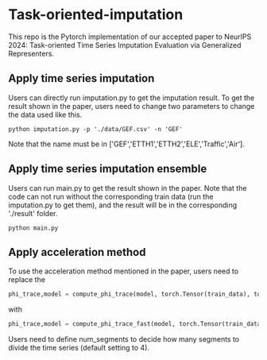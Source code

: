 # Task-oriented-imputation
This repo is the Pytorch implementation of our accepted paper to NeurIPS 2024: Task-oriented Time Series Imputation Evaluation via Generalized Representers.

## Apply time series imputation
Users can directly run imputation.py to get the imputation result. To get the result shown in the paper, users need to change two parameters to change the data used like this.
~~~
python imputation.py -p './data/GEF.csv' -n 'GEF'
~~~

Note that the name must be in ['GEF','ETTH1','ETTH2','ELE','Traffic','Air'].

## Apply time series imputation ensemble
Users can run main.py to get the result shown in the paper. Note that the code can not run without the corresponding train data (run the imputation.py to get them), and the result will be in the corresponding './result' folder.

~~~
python main.py
~~~

## Apply acceleration method

To use the acceleration method mentioned in the paper, users need to replace the 
```python
phi_trace,model = compute_phi_trace(model, torch.Tensor(train_data), torch.Tensor(train_label), torch.Tensor(test_data), torch.Tensor(test_label), learning_rate, epochs,train_criterion = nn.MSELoss(),device=device)
```
with
```python
phi_trace,model = compute_phi_trace_fast(model, torch.Tensor(train_data), torch.Tensor(train_label), torch.Tensor(test_data), torch.Tensor(test_label), learning_rate, epochs,train_criterion = nn.MSELoss(),device=device,num_segments = num_segments)
```
Users need to define num_segments to decide how many segments to divide the time series (default setting to 4).

